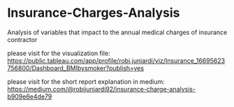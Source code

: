 # Insurance-Charges-Analysis
Analysis of variables that impact to the annual medical charges of insurance contractor

please visit for the visualization file: https://public.tableau.com/app/profile/robi.juniardi/viz/Insurance_16695623756800/Dashboard_BMIbysmoker?publish=yes

please visit for the short report explanation in medium: https://medium.com/@robijuniardi92/insurance-charge-analysis-b909e6e4de79

